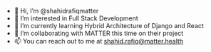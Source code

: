 - 👋 Hi, I’m @shahidrafiqmatter
- 👀 I’m interested in Full Stack Development
- 🌱 I’m currently learning Hybrid Architecture of Django and React
- 💞️ I’m collaborating with MATTER this time on their project
- 📫 You can reach out to me at shahid.rafiq@matter.health

<!---
shahidrafiqmatter/shahidrafiqmatter is a ✨ special ✨ repository because its `README.md` (this file) appears on your GitHub profile.
You can click the Preview link to take a look at your changes.
--->
